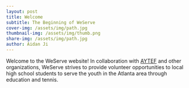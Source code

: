 ```yaml
---
layout: post
title: Welcome
subtitle: The Beginning of WeServe
cover-img: /assets/img/path.jpg
thumbnail-img: /assets/img/thumb.png
share-img: /assets/img/path.jpg
author: Aidan Ji
---
```



Welcome to the WeServe website! In collaboration with [AYTEF](https://www.aytef.org/) and other organizations, WeServe strives to provide volunteer opportunities to local high school students to serve the youth in the Atlanta area through education and tennis.
